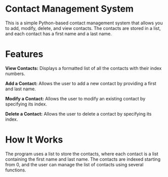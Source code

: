 # Contact Management System

This is a simple Python-based contact management system that allows you to add, modify, delete, and view contacts. The contacts are stored in a list, and each contact has a first name and a last name.

# Features

**View Contacts:** 
Displays a formatted list of all the contacts with their index numbers.

**Add a Contact:** 
Allows the user to add a new contact by providing a first and last name.

**Modify a Contact:** 
Allows the user to modify an existing contact by specifying its index.

**Delete a Contact:** 
Allows the user to delete a contact by specifying its index.

# How It Works

The program uses a list to store the contacts, where each contact is a list containing the first name and last name. The contacts are indexed starting from 0, and the user can manage the list of contacts using several functions.
